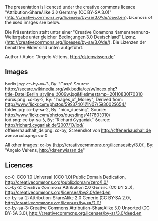 The presentation is licenced under the creative commons licence "Attribution-ShareAlike 3.0 Germany (CC BY-SA 3.0)" (http://creativecommons.org/licenses/by-sa/3.0/de/deed.en). Licences of the used images see below.

Die Präsentation steht unter einer "Creative Commons Namensnennung-Weitergabe unter gleichen Bedingungen 3.0 Deutschland" Lizenz. (http://creativecommons.org/licenses/by-sa/3.0/de/). Die Lizenzen der benutzten Bilder sind unten aufgeführt.

Author / Autor: "Angelo Veltens, http://datenwissen.de"

## Images

berlin.jpg: cc-by-sa-3, By: "Casp" Source: https://secure.wikimedia.org/wikipedia/de/w/index.php?title=Datei:Berlin_skyline_2009w.jpg&filetimestamp=20110830170310  
euros.png: cc-by-2, By: "Images_of_Money", Derived from: http://www.flickr.com/photos/59937401@N07/5930025654/  
folder.jpg: cc-by-sa-2, By: "nico_duesing", Source: http://www.flickr.com/photos/duesdings/417603010/  
lod.png: cc-by-sa-3, By: "Richard Cyganiak" Source: http://richard.cyganiak.de/2007/10/lod/  
offenerhaushalt_de.png: cc-by, Screenshot von http://offenerhaushalt.de  
zensursula.png: cc-0

All other images: cc-by (http://creativecommons.org/licenses/by/3.0/), By: "Angelo Veltens, http://datenwissen.de"  

## Licences

cc-0: CC0 1.0 Universal (CC0 1.0) Public Domain Dedication, http://creativecommons.org/publicdomain/zero/1.0/  
cc-by-2: Creative Commons Attribution 2.0 Generic (CC BY 2.0), http://creativecommons.org/licenses/by/2.0/deed.en  
cc-by-sa-2: Attribution-ShareAlike 2.0 Generic (CC BY-SA 2.0), http://creativecommons.org/licenses/by-sa/2.0/  
cc-by-sa-3: Creative Commons Attribution-ShareAlike 3.0 Unported (CC BY-SA 3.0), http://creativecommons.org/licenses/by-sa/3.0/deed.en  
